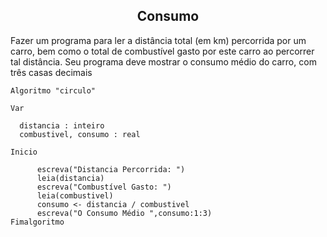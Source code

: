 <center><h2>Consumo</h2></center>

Fazer um programa para ler a distância total (em km) percorrida por um carro, bem como o total de combustível gasto por este carro ao percorrer tal distância. Seu programa deve mostrar o consumo médio do carro, com três casas decimais

```
Algoritmo "circulo"

Var

  distancia : inteiro
  combustivel, consumo : real
  
Inicio

      escreva("Distancia Percorrida: ")
      leia(distancia)
      escreva("Combustível Gasto: ")
      leia(combustivel)
      consumo <- distancia / combustivel
      escreva("O Consumo Médio ",consumo:1:3)
Fimalgoritmo
```
